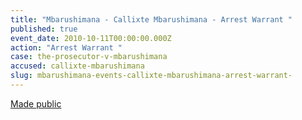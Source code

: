 ```yaml
---
title: "Mbarushimana - Callixte Mbarushimana - Arrest Warrant "
published: true
event_date: 2010-10-11T00:00:00.000Z
action: "Arrest Warrant "
case: the-prosecutor-v-mbarushimana
accused: callixte-mbarushimana
slug: mbarushimana-events-callixte-mbarushimana-arrest-warrant-
---
```


[Made public](http://www.icc-cpi.int/iccdocs/doc/doc954979.pdf)

